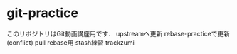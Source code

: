 # git-practice
このリポジトリはGit動画講座用です．
upstreamへ更新
rebase-practiceで更新(conflict)
pull rebase用
stash練習
trackzumi
